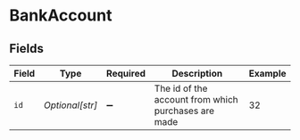 # BankAccount


## Fields

| Field                                               | Type                                                | Required                                            | Description                                         | Example                                             |
| --------------------------------------------------- | --------------------------------------------------- | --------------------------------------------------- | --------------------------------------------------- | --------------------------------------------------- |
| `id`                                                | *Optional[str]*                                     | :heavy_minus_sign:                                  | The id of the account from which purchases are made | 32                                                  |
